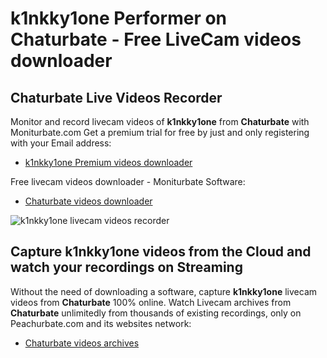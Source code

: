 # k1nkky1one Performer on Chaturbate - Free LiveCam videos downloader

## Chaturbate Live Videos Recorder

Monitor and record livecam videos of **k1nkky1one** from **Chaturbate** with Moniturbate.com
Get a premium trial for free by just and only registering with your Email address:
* [k1nkky1one Premium videos downloader](https://moniturbate.com/request-demo-licence-key.html)

Free livecam videos downloader - Moniturbate Software:
* [Chaturbate videos downloader](https://moniturbate.com/moniturbate-download-software.html)

![k1nkky1one livecam videos recorder](https://peachurnet.com/templates/moniturbate-software.png)


## Capture k1nkky1one videos from the Cloud and watch your recordings on Streaming

Without the need of downloading a software, capture **k1nkky1one** livecam videos from **Chaturbate** 100% online.
Watch Livecam archives from **Chaturbate** unlimitedly from thousands of existing recordings, only on Peachurbate.com and its websites network:
* [Chaturbate videos archives](https://peachurnet.com/)